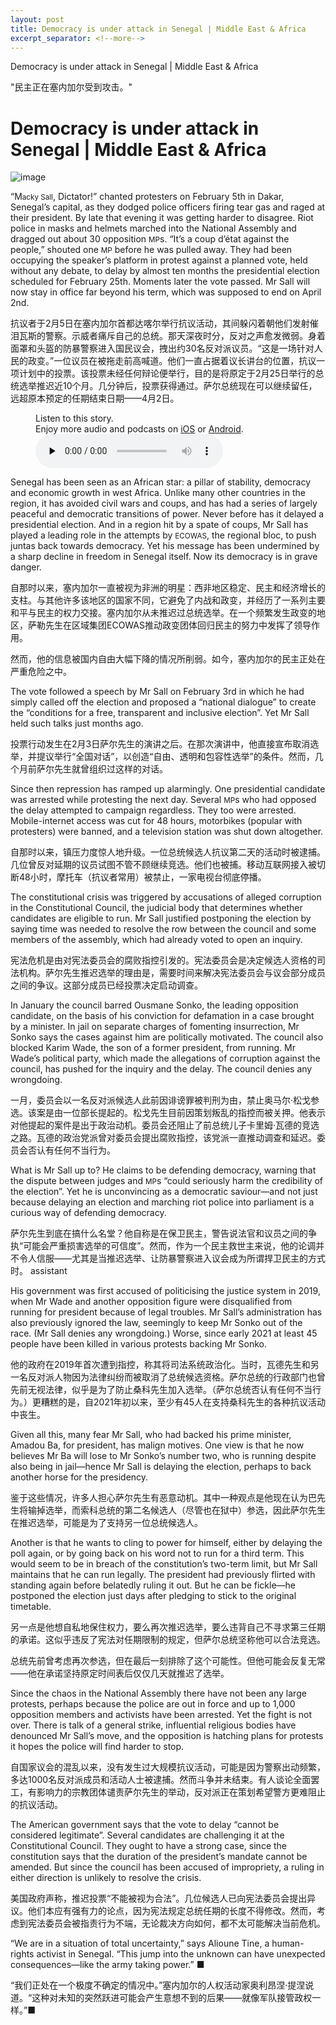 ```yaml
---
layout: post
title: Democracy is under attack in Senegal | Middle East & Africa
excerpt_separator: <!--more-->
---
```



<!--more-->

Democracy is under attack in Senegal | Middle East & Africa

"民主正在塞内加尔受到攻击。"


# Democracy is under attack in Senegal | Middle East & Africa

![image](https://images.weserv.nl/?url=www.economist.com/img/b/1280/720/90/media-assets/image/20240210_MAP005.jpg)

<div></div><p><span>“M</span><small>acky Sall</small>, Dictator!” chanted protesters on February 5th in Dakar, Senegal’s capital, as they dodged police officers firing tear gas and raged at their president. By late that evening it was getting harder to disagree. Riot police in masks and helmets marched into the National Assembly and dragged out about 30 opposition <small>MP</small>s. “It’s a coup d’état against the people,” shouted one <small>MP</small> before he was pulled away. They had been occupying the speaker’s platform in protest against a planned vote, held without any debate, to delay by almost ten months the presidential election scheduled for February 25th. Moments later the vote passed. Mr Sall will now stay in office far beyond his term, which was supposed to end on April 2nd. </p>

抗议者于2月5日在塞内加尔首都达喀尔举行抗议活动，其间躲闪着朝他们发射催泪瓦斯的警察。示威者痛斥自己的总统。那天深夜时分，反对之声愈发微弱。身着面罩和头盔的防暴警察进入国民议会，拽出约30名反对派议员。“这是一场针对人民的政变。”一位议员在被拖走前高喊道。他们一直占据着议长讲台的位置，抗议一项计划中的投票。该投票未经任何辩论便举行，目的是将原定于2月25日举行的总统选举推迟近10个月。几分钟后，投票获得通过。萨尔总统现在可以继续留任，远超原本预定的任期结束日期——4月2日。


<div><figure><div><figcaption>Listen to this story.</figcaption> <span>Enjoy more audio and podcasts on<!-- --> <a href="https://www.economist.comhttps://economist-app.onelink.me/d2eC/bed1b25" id="audio-ios-cta" rel="noreferrer" target="_blank">iOS</a> <!-- -->or<!-- --> <a href="https://www.economist.comhttps://economist-app.onelink.me/d2eC/7f3c199" id="audio-android-cta" rel="noreferrer" target="_blank">Android</a>.</span></div><audio controls="" id="audio-player" preload="none" src="https://www.economist.com/media-assets/audio/042%20Middle%20East%20and%20Africa%20-%20West%20Africa-f5f3827c8a9d8667c0478dcea599c9f0.mp3" title="Democracy is under attack in Senegal"><p>Your browser does not support the &lt;audio&gt; element.</p></audio><div><div></div></div></figure></div><p>Senegal has been seen as an African star: a pillar of stability, democracy and economic growth in west Africa. Unlike many other countries in the region, it has avoided civil wars and coups, and has had a series of largely peaceful and democratic transitions of power. Never before has it delayed a presidential election. And in a region hit by a spate of coups, Mr Sall has played a leading role in the attempts by <small>ECOWAS</small>, the regional bloc, to push juntas back towards democracy. Yet his message has been undermined by a sharp decline in freedom in Senegal itself. Now its democracy is in grave danger.</p>

自那时以来，塞内加尔一直被视为非洲的明星：西非地区稳定、民主和经济增长的支柱。与其他许多该地区的国家不同，它避免了内战和政变，并经历了一系列主要和平与民主的权力交接。塞内加尔从未推迟过总统选举。在一个频繁发生政变的地区，萨勒先生在区域集团ECOWAS推动政变团体回归民主的努力中发挥了领导作用。

然而，他的信息被国内自由大幅下降的情况所削弱。如今，塞内加尔的民主正处在严重危险之中。


<div><div><div id="econ-1"></div></div></div><p>The vote followed a speech by Mr Sall on February 3rd in which he had simply called off the election and proposed a “national dialogue” to create the “conditions for a free, transparent and inclusive election”. Yet Mr Sall held such talks just months ago. </p>

投票行动发生在2月3日萨尔先生的演讲之后。在那次演讲中，他直接宣布取消选举，并提议举行“全国对话”，以创造“自由、透明和包容性选举”的条件。然而，几个月前萨尔先生就曾组织过这样的对话。


<p>Since then repression has ramped up alarmingly. One presidential candidate was arrested while protesting the next day. Several <small>MP</small>s who had opposed the delay attempted to campaign regardless. They too were arrested. Mobile-internet access was cut for 48 hours, motorbikes (popular with protesters) were banned, and a television station was shut down altogether. </p>

自那时以来，镇压力度惊人地升级。一位总统候选人抗议第二天的活动时被逮捕。几位曾反对延期的议员试图不管不顾继续竞选。他们也被捕。移动互联网接入被切断48小时，摩托车（抗议者常用）被禁止，一家电视台彻底停播。


<p>The constitutional crisis was triggered by accusations of alleged corruption in the Constitutional Council, the judicial body that determines whether candidates are eligible to run. Mr Sall justified postponing the election by saying time was needed to resolve the row between the council and some members of the assembly, which had already voted to open an inquiry. </p>

宪法危机是由对宪法委员会的腐败指控引发的。宪法委员会是决定候选人资格的司法机构。萨尔先生推迟选举的理由是，需要时间来解决宪法委员会与议会部分成员之间的争议。这部分成员已经投票决定启动调查。


<p>In January the council barred Ousmane Sonko, the leading opposition candidate, on the basis of his conviction for defamation in a case brought by a minister. In jail on separate charges of fomenting insurrection, Mr Sonko says the cases against him are politically motivated. The council also blocked Karim Wade, the son of a former president, from running. Mr Wade’s political party, which made the allegations of corruption against the council, has pushed for the inquiry and the delay. The council denies any wrongdoing. </p>

一月，委员会以一名反对派候选人此前因诽谤罪被判刑为由，禁止奥马尔·松戈参选。该案是由一位部长提起的。松戈先生目前因策划叛乱的指控而被关押。他表示对他提起的案件是出于政治动机。委员会还阻止了前总统儿子卡里姆·瓦德的竞选之路。瓦德的政治党派曾对委员会提出腐败指控，该党派一直推动调查和延迟。委员会否认有任何不当行为。


<p>What is Mr Sall up to? He claims to be defending democracy, warning that the dispute between judges and <small>MP</small>s “could seriously harm the credibility of the election”. Yet he is unconvincing as a democratic saviour—and not just because delaying an election and marching riot police into parliament is a curious way of defending democracy. </p>

萨尔先生到底在搞什么名堂？他自称是在保卫民主，警告说法官和议员之间的争执“可能会严重损害选举的可信度”。然而，作为一个民主救世主来说，他的论调并不令人信服——尤其是当推迟选举、让防暴警察进入议会成为所谓捍卫民主的方式时。
assistant


<div><div><div id="econ-2"></div></div></div><p>His government was first accused of politicising the justice system in 2019, when Mr Wade and another opposition figure were disqualified from running for president because of legal troubles. Mr Sall’s administration has also previously ignored the law, seemingly to keep Mr Sonko out of the race. (Mr Sall denies any wrongdoing.) Worse, since early 2021 at least 45 people have been killed in various protests backing Mr Sonko. </p>

他的政府在2019年首次遭到指控，称其将司法系统政治化。当时，瓦德先生和另一名反对派人物因为法律纠纷而被取消了总统候选资格。萨尔总统的行政部门也曾先前无视法律，似乎是为了防止桑科先生加入选举。（萨尔总统否认有任何不当行为。）更糟糕的是，自2021年初以来，至少有45人在支持桑科先生的各种抗议活动中丧生。


<p>Given all this, many fear Mr Sall, who had backed his prime minister, Amadou Ba, for president, has malign motives. One view is that he now believes Mr Ba will lose to Mr Sonko’s number two, who is running despite also being in jail—hence Mr Sall is delaying the election, perhaps to back another horse for the presidency.</p>

鉴于这些情况，许多人担心萨尔先生有恶意动机。其中一种观点是他现在认为巴先生将输掉选举，而索科总统的第二名候选人（尽管也在狱中）参选，因此萨尔先生在推迟选举，可能是为了支持另一位总统候选人。


<p>Another is that he wants to cling to power for himself, either by delaying the poll again, or by going back on his word not to run for a third term. This would seem to be in breach of the constitution’s two-term limit, but Mr Sall maintains that he can run legally. The president had previously flirted with standing again before belatedly ruling it out. But he can be fickle—he postponed the election just days after pledging to stick to the original timetable.</p>

另一点是他想自私地保住权力，要么再次推迟选举，要么违背自己不寻求第三任期的承诺。这似乎违反了宪法对任期限制的规定，但萨尔总统坚称他可以合法竞选。

总统先前曾考虑再次参选，但在最后一刻排除了这个可能性。但他可能会反复无常——他在承诺坚持原定时间表后仅仅几天就推迟了选举。


<p>Since the chaos in the National Assembly there have not been any large protests, perhaps because the police are out in force and up to 1,000 opposition members and activists have been arrested. Yet the fight is not over. There is talk of a general strike, influential religious bodies have denounced Mr Sall’s move, and the opposition is hatching plans for protests it hopes the police will find harder to stop. </p>

自国家议会的混乱以来，没有发生过大规模抗议活动，可能是因为警察出动频繁，多达1000名反对派成员和活动人士被逮捕。然而斗争并未结束。有人谈论全面罢工，有影响力的宗教团体谴责萨尔先生的举动，反对派正在策划希望警方更难阻止的抗议活动。


<p>The American government says that the vote to delay “cannot be considered legitimate”. Several candidates are challenging it at the Constitutional Council. They ought to have a strong case, since the constitution says that the duration of the president’s mandate cannot be amended. But since the council has been accused of impropriety, a ruling in either direction is unlikely to resolve the crisis. </p>

美国政府声称，推迟投票“不能被视为合法”。几位候选人已向宪法委员会提出异议。他们本应有强有力的论点，因为宪法规定总统任期的长度不得修改。然而，考虑到宪法委员会被指责行为不端，无论裁决方向如何，都不太可能解决当前危机。


<p>“We are in a situation of total uncertainty,” says Alioune Tine, a human-rights activist in Senegal. “This jump into the unknown can have unexpected consequences—like the army taking power.” <span>■</span></p>

“我们正处在一个极度不确定的情况中。”塞内加尔的人权活动家奥利昂涅·提涅说道。“这种对未知的突然跃进可能会产生意想不到的后果——就像军队接管政权一样。”■



